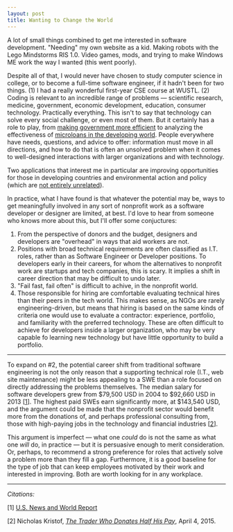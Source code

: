 ```yaml
---
layout: post
title: Wanting to Change the World
---
```


A lot of small things combined to get me interested in software development. "Needing" my own website as a kid. Making robots with the Lego Mindstorms RIS 1.0. Video games, mods, and trying to make Windows ME work the way I wanted (this went poorly).

Despite all of that, I would never have chosen to study computer science in college, or to become a full-time software engineer, if it hadn't been for two things. (1) I had a really wonderful first-year CSE course at WUSTL. (2) Coding is relevant to an incredible range of problems — scientific research, medicine, government, economic development, education, consumer technology. Practically everything. This isn't to say that technology can solve every social challenge, or even most of them. But it certainly has a role to play, from [making government more efficient](http://www.codeforamerica.org/) to analyzing the effectiveness of [microloans in the developing world](http://www.kiva.org/). People everywhere have needs, questions, and advice to offer: information must move in all directions, and how to do that is often an unsolved problem when it comes to well-designed interactions with larger organizations and with technology.

Two applications that interest me in particular are improving opportunities for those in developing countries and environmental action and policy (which are [not entirely unrelated](http://www.theguardian.com/global-development/2013/sep/27/climate-change-poor-countries-ipcc)).

In practice, what I have found is that whatever the potential may be, ways to get meaningfully involved in any sort of nonprofit work as a software developer or designer are limited, at best. I'd love to hear from someone who knows more about this, but I'll offer some conjuctures:

1. From the perspective of donors and the budget, designers and developers are "overhead" in ways that aid workers are not.
2. Positions with broad technical requirements are often classified as I.T. roles, rather than as Software Engineer or Developer positions. To developers early in their careers, for whom the alternatives to nonprofit work are startups and tech companies, this is scary. It implies a shift in career direction that may be difficult to undo later.
3. "Fail fast, fail often" is difficult to achive, in the nonprofit world.
4. Those responsible for hiring are comfortable evaluating technical hires than their peers in the tech world. This makes sense, as NGOs are rarely engineering-driven, but means that hiring is based on the same kinds of criteria one would use to evaluate a contractor: experience, portfolio, and familiarity with the preferred technology. These are often difficult to achieve for developers inside a larger organization, who may be very capable fo learning new technology but have little opportunity to build a portfolio.

<hr/>

To expand on #2, the potential career shift from traditional software engineering is not the only reason that a supporting technical role (I.T., web site maintenance) might be less appealing to a SWE than a role focused on directly addressing the problems themselves. The median salary for software developers grew from $79,500 USD in 2004 to $92,660 USD in 2013 [[1](#citations)]. The highest paid SWEs earn significantly more, at $143,540 USD, and the argument could be made that the nonprofit sector would benefit more from the donations of, and perhaps professional consulting from, those with high-paying jobs in the technology and financial industries [[2](#citations)].

This argument is imperfect — what one *could* do is not the same as what one *will* do, in practice — but it is persuasive enough to merit consideration. Or, perhaps, to recommend a strong preference for roles that actively solve a problem more than they fill a gap. Furthermore, it is a good baseline for the type of job that can keep employees motivated by their work and interested in improving. Both are worth looking for in any workplace.

<hr/>

*<span id="citations">Citations:</span>*

[1] [U.S. News and World Report](http://money.usnews.com/careers/best-jobs/software-developer/salary)

[2] Nicholas Kristof, *[The Trader Who Donates Half His Pay](http://www.nytimes.com/2015/04/05/opinion/sunday/nicholas-kristof-the-trader-who-donates-half-his-pay.html)*, April 4, 2015.